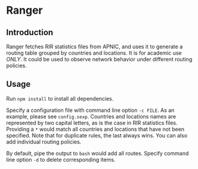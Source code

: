 # Ranger

## Introduction

Ranger fetches RIR statistics files from APNIC, and uses it to generate a routing table grouped by countries and locations. It is for academic use *ONLY*. It could be used to observe network behavior under different routing policies.

## Usage

Run `npm install` to install all dependencies.

Specify a configuration file with command line option `-c FILE`. As an example, please see `config.sexp`. Countries and locations names are represented by two capital letters, as is the case in RIR statistics files. Providing a `*` would match all countries and locations that have not been specified. Note that for duplicate rules, the last always wins. You can also add individual routing policies.

By default, pipe the output to `bash` would add all routes. Specify command line option `-d` to delete corresponding items.
